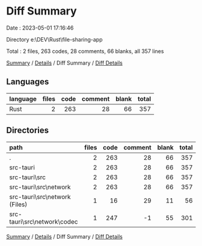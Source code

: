 # Diff Summary

Date : 2023-05-01 17:16:46

Directory e:\\DEV\\Rust\\file-sharing-app

Total : 2 files,  263 codes, 28 comments, 66 blanks, all 357 lines

[Summary](results.md) / [Details](details.md) / Diff Summary / [Diff Details](diff-details.md)

## Languages
| language | files | code | comment | blank | total |
| :--- | ---: | ---: | ---: | ---: | ---: |
| Rust | 2 | 263 | 28 | 66 | 357 |

## Directories
| path | files | code | comment | blank | total |
| :--- | ---: | ---: | ---: | ---: | ---: |
| . | 2 | 263 | 28 | 66 | 357 |
| src-tauri | 2 | 263 | 28 | 66 | 357 |
| src-tauri\\src | 2 | 263 | 28 | 66 | 357 |
| src-tauri\\src\\network | 2 | 263 | 28 | 66 | 357 |
| src-tauri\\src\\network (Files) | 1 | 16 | 29 | 11 | 56 |
| src-tauri\\src\\network\\codec | 1 | 247 | -1 | 55 | 301 |

[Summary](results.md) / [Details](details.md) / Diff Summary / [Diff Details](diff-details.md)